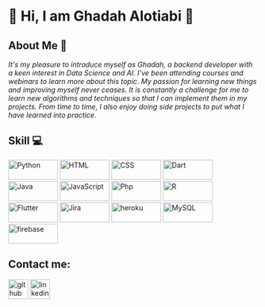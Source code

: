 # 🌟 Hi, I am Ghadah Alotiabi 🌟

## About Me 🚀


*It's my pleasure to introduce myself as Ghadah, a backend developer with a keen interest in Data Science and AI. I've been attending courses and webinars to learn more about this topic. My passion for learning new things and improving myself never ceases. It is constantly a challenge for me to learn new algorithms and techniques so that I can implement them in my projects. From time to time, I also enjoy doing side projects to put what I have learned into practice.* 



## Skill 💻 

<img src="https://img.shields.io/badge/Python-3776AB?style=for-the-badge&logo=python&logoColor=white" alt="Python" width="100" height="40"/> <img src="https://img.shields.io/badge/HTML-239120?style=for-the-badge&logo=html5&logoColor=white" alt="HTML" width="100" height="40"/> <img src="https://img.shields.io/badge/CSS-239120?&style=for-the-badge&logo=css3&logoColor=white" alt="CSS" width="100" height="40"/> <img src="https://img.shields.io/badge/dart-%230175C2.svg?style=for-the-badge&logo=dart&logoColor=white" alt="Dart" width="100" height="40"/>  <img src="https://img.shields.io/badge/java-%23ED8B00.svg?style=for-the-badge&logo=openjdk&logoColor=white" alt="Java" width="100" height="40"/> <img src="https://img.shields.io/badge/javascript-%23323330.svg?style=for-the-badge&logo=javascript&logoColor=%23F7DF1E" alt="JavaScript" width="100" height="40"/> <img src="https://img.shields.io/badge/php-%23777BB4.svg?style=for-the-badge&logo=php&logoColor=white" alt="Php" width="100" height="40"/> <img src="https://img.shields.io/badge/r-%23276DC3.svg?style=for-the-badge&logo=r&logoColor=white" alt="R" width="100" height="40"/> <img src="https://img.shields.io/badge/Flutter-02569B?style=for-the-badge&logo=flutter&logoColor=white" alt="Flutter" width="100" height="40"/> <img src="https://img.shields.io/badge/jira-%230A0FFF.svg?style=for-the-badge&logo=jira&logoColor=white" alt="Jira" width="100" height="40"/> 
<img src="https://img.shields.io/badge/heroku-%23430098.svg?style=for-the-badge&logo=heroku&logoColor=white" alt="heroku" width="100" height="40"/> <img src="https://img.shields.io/badge/MySQL-005C84?style=for-the-badge&logo=mysql&logoColor=white" alt="MySQL" width="100" height="40"/> <img src="https://img.shields.io/badge/firebase-%23039BE5.svg?style=for-the-badge&logo=firebase" alt="firebase" width="100" height="40"/> 


## Contact me:
<a href="https://github.com/Ghadah-Alotaibi/Ghadah-Alotaibi"><img src='https://cdn.jsdelivr.net/npm/simple-icons@3.0.1/icons/github.svg' alt='github' height='40'></a>
<a href="www.linkedin.com/in/
ghadah-alotibiy-363abb275"> <img src='https://cdn.jsdelivr.net/npm/simple-icons@3.0.1/icons/linkedin.svg' alt='linkedin' height='40'></a>



